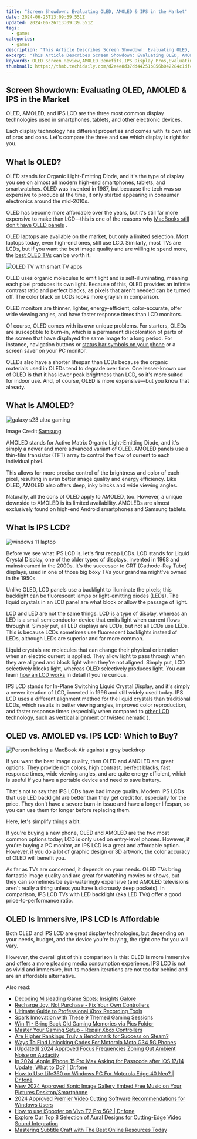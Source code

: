 ```yaml
---
title: "Screen Showdown: Evaluating OLED, AMOLED & IPS in the Market"
date: 2024-06-25T13:09:39.551Z
updated: 2024-06-26T13:09:39.551Z
tags:
  - games
categories:
  - games
description: "This Article Describes Screen Showdown: Evaluating OLED, AMOLED & IPS in the Market"
excerpt: "This Article Describes Screen Showdown: Evaluating OLED, AMOLED & IPS in the Market"
keywords: OLED Screen Review,AMOLED Benefits,IPS Display Pros,Evaluating OLED Tech,Compare AMOLED & IPS,Market for OLED TVs,Choosing Between OLED/AMOLED
thumbnail: https://thmb.techidaily.com/d2e4e8d37dd44251b856b042284c1dfc0b019c21a2404b925ef4f20286104a39.jpg
---
```


## Screen Showdown: Evaluating OLED, AMOLED & IPS in the Market

 OLED, AMOLED, and IPS LCD are the three most common display technologies used in smartphones, tablets, and other electronic devices.

 Each display technology has different properties and comes with its own set of pros and cons. Let's compare the three and see which display is right for you.

## What Is OLED?

 OLED stands for Organic Light-Emitting Diode, and it's the type of display you see on almost all modern high-end smartphones, tablets, and smartwatches. OLED was invented in 1987, but because the tech was so expensive to produce at the time, it only started appearing in consumer electronics around the mid-2010s.

 OLED has become more affordable over the years, but it's still far more expensive to make than LCD—this is one of the reasons why [MacBooks still don't have OLED panels](https://www.makeuseof.com/apple-bring-oled-display-to-macbook/) .

 OLED laptops are available on the market, but only a limited selection. Most laptops today, even high-end ones, still use LCD. Similarly, most TVs are LCDs, but if you want the best image quality and are willing to spend more, the [best OLED TVs](https://www.makeuseof.com/best-oled-tvs/) can be worth it.

![OLED TV with smart TV apps](https://static1.makeuseofimages.com/wordpress/wp-content/uploads/2022/04/qled-vs-uhd-vs-oled.jpg)

 OLED uses organic molecules to emit light and is self-illuminating, meaning each pixel produces its own light. Because of this, OLED provides an infinite contrast ratio and perfect blacks, as pixels that aren't needed can be turned off. The color black on LCDs looks more grayish in comparison.

 OLED monitors are thinner, lighter, energy-efficient, color-accurate, offer wide viewing angles, and have faster response times than LCD monitors.

 Of course, OLED comes with its own unique problems. For starters, OLEDs are susceptible to burn-in, which is a permanent discoloration of parts of the screen that have displayed the same image for a long period. For instance, navigation buttons or [status bar symbols on your phone](https://www.makeuseof.com/android-phone-icons/) or a screen saver on your PC monitor.

 OLEDs also have a shorter lifespan than LCDs because the organic materials used in OLEDs tend to degrade over time. One lesser-known con of OLED is that it has lower peak brightness than LCD, so it's more suited for indoor use. And, of course, OLED is more expensive—but you know that already.

## What Is AMOLED?

![galaxy s23 ultra gaming](https://static1.makeuseofimages.com/wordpress/wp-content/uploads/2023/02/galaxy-s23-ultra-gaming.jpg)

 Image Credit:[Samsung](https://www.samsungmobilepress.com/)

 AMOLED stands for Active Matrix Organic Light-Emitting Diode, and it's simply a newer and more advanced variant of OLED. AMOLED panels use a thin-film transistor (TFT) array to control the flow of current to each individual pixel.

 This allows for more precise control of the brightness and color of each pixel, resulting in even better image quality and energy efficiency. Like OLED, AMOLED also offers deep, inky blacks and wide viewing angles.

 Naturally, all the cons of OLED apply to AMOLED, too. However, a unique downside to AMOLED is its limited availability. AMOLEDs are almost exclusively found on high-end Android smartphones and Samsung tablets.

## What Is IPS LCD?

![windows 11 laptop](https://static1.makeuseofimages.com/wordpress/wp-content/uploads/2023/09/windows-11-laptop-2.jpg)

 Before we see what IPS LCD is, let's first recap LCDs. LCD stands for Liquid Crystal Display, one of the older types of displays, invented in 1968 and mainstreamed in the 2000s. It's the successor to CRT (Cathode-Ray Tube) displays, used in one of those big boxy TVs your grandma might've owned in the 1950s.

 Unlike OLED, LCD panels use a backlight to illuminate the pixels; this backlight can be fluorescent lamps or light-emitting diodes (LEDs). The liquid crystals in an LCD panel are what block or allow the passage of light.

 LCD and LED are not the same things. LCD is a type of display, whereas an LED is a small semiconductor device that emits light when current flows through it. Simply put, all LED displays are LCDs, but not all LCDs use LEDs. This is because LCDs sometimes use fluorescent backlights instead of LEDs, although LEDs are superior and far more common.

 Liquid crystals are molecules that can change their physical orientation when an electric current is applied. They allow light to pass through when they are aligned and block light when they're not aligned. Simply put, LCD selectively blocks light, whereas OLED selectively produces light. You can learn [how an LCD works](https://www.makeuseof.com/lcd-oled-differences/) in detail if you're curious.

 IPS LCD stands for In-Plane Switching Liquid Crystal Display, and it's simply a newer iteration of LCD, invented in 1996 and still widely used today. IPS LCD uses a different alignment method for the liquid crystals than traditional LCDs, which results in better viewing angles, improved color reproduction, and faster response times (especially when compared to [other LCD technology, such as vertical alignment or twisted nematic](https://www.makeuseof.com/tn-vs-ips-vs-va-best-display-panel-technology/) ).

## OLED vs. AMOLED vs. IPS LCD: Which to Buy?

![Person holding a MacBook Air against a grey backdrop](https://static1.makeuseofimages.com/wordpress/wp-content/uploads/2023/08/person-holding-macbook-air.jpg)

 If you want the best image quality, then OLED and AMOLED are great options. They provide rich colors, high contrast, perfect blacks, fast response times, wide viewing angles, and are quite energy efficient, which is useful if you have a portable device and need to save battery.

 That's not to say that IPS LCDs have bad image quality. Modern IPS LCDs that use LED backlight are better than they get credit for, especially for the price. They don't have a severe burn-in issue and have a longer lifespan, so you can use them for longer before replacing them.

Here, let's simplify things a bit:

 If you're buying a new phone, OLED and AMOLED are the two most common options today; LCD is only used on entry-level phones. However, if you're buying a PC monitor, an IPS LCD is a great and affordable option. However, if you do a lot of graphic design or 3D artwork, the color accuracy of OLED will benefit you.

 As far as TVs are concerned, it depends on your needs. OLED TVs bring fantastic image quality and are great for watching movies or shows, but they can sometimes be eye-wateringly expensive (and AMOLED televisions aren't really a thing unless you have ludicrously deep pockets). In comparison, IPS LCD TVs with LED backlight (aka LED TVs) offer a good price-to-performance ratio.

## OLED Is Immersive, IPS LCD Is Affordable

 Both OLED and IPS LCD are great display technologies, but depending on your needs, budget, and the device you're buying, the right one for you will vary.

 However, the overall gist of this comparison is this: OLED is more immersive and offers a more pleasing media consumption experience. IPS LCD is not as vivid and immersive, but its modern iterations are not too far behind and are an affordable alternative.


<ins class="adsbygoogle"
     style="display:block"
     data-ad-format="autorelaxed"
     data-ad-client="ca-pub-7571918770474297"
     data-ad-slot="1223367746"></ins>



<ins class="adsbygoogle"
     style="display:block"
     data-ad-client="ca-pub-7571918770474297"
     data-ad-slot="8358498916"
     data-ad-format="auto"
     data-full-width-responsive="true"></ins>

<span class="atpl-alsoreadstyle">Also read:</span>
<div><ul>
<li><a href="https://games-able.techidaily.com/decoding-misleading-game-spots-insights-galore/"><u>Decoding Misleading Game Spots: Insights Galore</u></a></li>
<li><a href="https://games-able.techidaily.com/recharge-joy-not-purchase-fix-your-own-controllers/"><u>Recharge Joy, Not Purchase - Fix Your Own Controllers</u></a></li>
<li><a href="https://games-able.techidaily.com/ultimate-guide-to-professional-xbox-recording-tools/"><u>Ultimate Guide to Professional Xbox Recording Tools</u></a></li>
<li><a href="https://games-able.techidaily.com/spark-innovation-with-these-9-themed-gaming-sessions/"><u>Spark Innovation with These 9 Themed Gaming Sessions</u></a></li>
<li><a href="https://games-able.techidaily.com/win-11-bring-back-old-gaming-memories-via-pics-folder/"><u>Win 11 - Bring Back Old Gaming Memories via Pics Folder</u></a></li>
<li><a href="https://games-able.techidaily.com/master-your-gaming-setup-repair-xbox-controllers/"><u>Master Your Gaming Setup - Repair Xbox Controllers</u></a></li>
<li><a href="https://games-able.techidaily.com/are-higher-rankings-truly-a-benchmark-for-success-on-steam/"><u>Are Higher Rankings Truly a Benchmark for Success on Steam?</u></a></li>
<li><a href="https://sim-unlock.techidaily.com/ways-to-find-unlocking-codes-for-motorola-moto-g34-5g-phones-by-drfone-android/"><u>Ways To Find Unlocking Codes For Motorola Moto G34 5G Phones</u></a></li>
<li><a href="https://tiktok-videos.techidaily.com/updated-2024-approved-focus-frequencies-zoning-out-ambient-noise-on-audacity/"><u>[Updated] 2024 Approved  Focus Frequencies  Zoning Out Ambient Noise on Audacity</u></a></li>
<li><a href="https://iphone-unlock.techidaily.com/in-2024-apple-iphone-15-pro-max-asking-for-passcode-after-ios-1714-update-what-to-do-drfone-by-drfone-ios/"><u>In 2024, Apple iPhone 15 Pro Max Asking for Passcode after iOS 17/14 Update, What to Do? | Dr.fone</u></a></li>
<li><a href="https://change-location.techidaily.com/how-to-use-life360-on-windows-pc-for-motorola-edge-40-neo-drfone-by-drfone-virtual-android/"><u>How to Use Life360 on Windows PC For Motorola Edge 40 Neo? | Dr.fone</u></a></li>
<li><a href="https://audio-editing.techidaily.com/new-2024-approved-sonic-image-gallery-embed-free-music-on-your-pictures-desktopsmartphone/"><u>New 2024 Approved Sonic Image Gallery Embed Free Music on Your Pictures Desktop/Smartphone</u></a></li>
<li><a href="https://extra-support.techidaily.com/2024-approved-premier-video-cutting-software-recommendations-for-windows-users/"><u>2024 Approved  Premier Video Cutting Software Recommendations for Windows Users</u></a></li>
<li><a href="https://change-location.techidaily.com/how-to-use-ispoofer-on-vivo-t2-pro-5g-drfone-by-drfone-virtual-android/"><u>How to use iSpoofer on Vivo T2 Pro 5G? | Dr.fone</u></a></li>
<li><a href="https://voice-adjusting.techidaily.com/explore-our-top-8-selection-of-aural-designs-for-cutting-edge-video-sound-integration/"><u>Explore Our Top 8 Selection of Aural Designs for Cutting-Edge Video Sound Integration</u></a></li>
<li><a href="https://extra-tips.techidaily.com/mastering-subtitle-craft-with-the-best-online-resources-today/"><u>Mastering Subtitle Craft with The Best Online Resources Today</u></a></li>
</ul></div>
